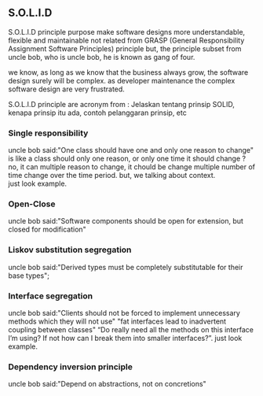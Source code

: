## S.O.L.I.D

S.O.L.I.D principle purpose make software designs more understandable, flexible and maintainable not related from 
GRASP (General Responsibility Assignment Software Principles) principle but, the principle subset from uncle bob, who is uncle bob, he is known as gang of four. 

we know, as long as we know that the business always grow, the software design surely will be complex. 
as developer maintenance the complex software design are very frustrated. 

S.O.L.I.D principle are acronym from :
Jelaskan tentang prinsip SOLID, kenapa prinsip itu ada, contoh pelanggaran prinsip, etc


### Single responsibility  
uncle bob said:"One class should have one and only one reason to change"
is like a class should only one reason, or only one time it should change ?
no, it can multiple reason to change, it chould be change multiple number of time change over the time period. 
but, we talking about context.  
just look example. 


### Open-Close
uncle bob said:"Software components should be open for extension, but closed for modification"


### Liskov substitution segregation 
uncle bob said:"Derived types must be completely substitutable for their base types";



### Interface segregation  
uncle bob said:"Clients should not be forced to implement unnecessary methods which they will not use"
"fat interfaces lead to inadvertent coupling between classes"
“Do really need all the methods on this interface I’m using? If not how can I break them into smaller interfaces?”.
just look example. 


### Dependency inversion principle 
uncle bob said:"Depend on abstractions, not on concretions"
